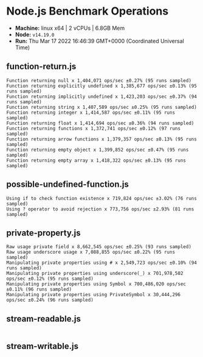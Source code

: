 # Node.js Benchmark Operations

* __Machine:__ linux x64 | 2 vCPUs | 6.8GB Mem
* __Node:__ `v14.19.0`
* __Run:__ Thu Mar 17 2022 16:46:39 GMT+0000 (Coordinated Universal Time)

## function-return.js
```
Function returning null x 1,404,071 ops/sec ±0.27% (95 runs sampled)
Function returning explicitly undefined x 1,385,677 ops/sec ±0.13% (95 runs sampled)
Function returning implicitly undefined x 1,423,203 ops/sec ±0.37% (94 runs sampled)
Function returning string x 1,407,589 ops/sec ±0.25% (95 runs sampled)
Function returning integer x 1,414,587 ops/sec ±0.11% (95 runs sampled)
Function returning float x 1,414,694 ops/sec ±0.36% (94 runs sampled)
Function returning functions x 1,372,741 ops/sec ±0.12% (97 runs sampled)
Function returning arrow functions x 1,379,357 ops/sec ±0.13% (95 runs sampled)
Function returning empty object x 1,399,852 ops/sec ±0.47% (95 runs sampled)
Function returning empty array x 1,418,322 ops/sec ±0.13% (95 runs sampled)
```
## possible-undefined-function.js
```
Using if to check function existence x 719,824 ops/sec ±3.02% (76 runs sampled)
Using ? operator to avoid rejection x 773,756 ops/sec ±2.93% (81 runs sampled)
```
## private-property.js
```
Raw usage private field x 8,662,545 ops/sec ±0.25% (93 runs sampled)
Raw usage underscore usage x 7,088,855 ops/sec ±0.22% (95 runs sampled)
Manipulating private properties using # x 2,549,723 ops/sec ±0.10% (94 runs sampled)
Manipulating private properties using underscore(_) x 701,978,502 ops/sec ±0.12% (95 runs sampled)
Manipulating private properties using Symbol x 700,486,020 ops/sec ±0.11% (96 runs sampled)
Manipulating private properties using PrivateSymbol x 30,444,296 ops/sec ±0.24% (96 runs sampled)
```
## stream-readable.js
```
```
## stream-writable.js
```
```

